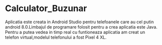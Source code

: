 # Calculator_Buzunar
Aplicatia este creata in Android Studio pentru telefoanele care au cel putin android 8.0.Limbajul de programare folosit pentru a crea aplicatia este Java.
Pentru a putea vedea in timp real cu funtioneaza aplicatia am creat un telefon virtual,modelul telefonului a fost Pixel 4 XL.
